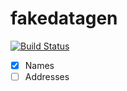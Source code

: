 # fakedatagen

[![Build Status](https://travis-ci.org/programad/fakedatagen.svg?branch=master)](https://travis-ci.org/programad/fakedatagen)


 - [x] Names
 - [ ] Addresses

